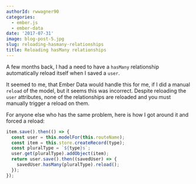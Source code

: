 ```yaml
---
authorId: rwwagner90
categories:
  - ember.js
  - ember-data
date: '2017-07-31'
image: blog-post-5.jpg
slug: reloading-hasmany-relationships
title: Reloading hasMany relationships
---
```


A few months back, I had a need to have a `hasMany` relationship automatically
reload itself when I saved a `user`.

It seemed to me, that Ember Data would handle this for me, if I did a manual
`reload` of the model, but it seems this was incorrect. Despite reloading the
`user` attributes, none of the relationships are reloaded and you must manually
trigger a reload on them.

For anyone else who has the same problem, here is how I got around it and forced
a reload:

```javascript
item.save().then(() => {
  const user = this.modelFor(this.routeName);
  const item = this.store.createRecord(type);
  const pluralType = `${type}s`;
  user.get(pluralType).addObject(item);
  return user.save().then((savedUser) => {
    savedUser.hasMany(pluralType).reload();
  });
});
```
